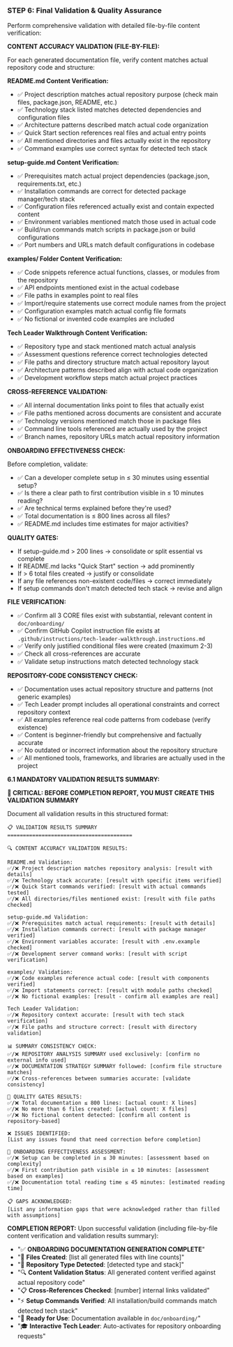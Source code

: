 ### STEP 6: Final Validation & Quality Assurance

Perform comprehensive validation with detailed file-by-file content verification:

**CONTENT ACCURACY VALIDATION (FILE-BY-FILE):**

For each generated documentation file, verify content matches actual repository code and structure:

**README.md Content Verification:**

- ✅ Project description matches actual repository purpose (check main files, package.json, README, etc.)
- ✅ Technology stack listed matches detected dependencies and configuration files
- ✅ Architecture patterns described match actual code organization
- ✅ Quick Start section references real files and actual entry points
- ✅ All mentioned directories and files actually exist in the repository
- ✅ Command examples use correct syntax for detected tech stack

**setup-guide.md Content Verification:**

- ✅ Prerequisites match actual project dependencies (package.json, requirements.txt, etc.)
- ✅ Installation commands are correct for detected package manager/tech stack
- ✅ Configuration files referenced actually exist and contain expected content
- ✅ Environment variables mentioned match those used in actual code
- ✅ Build/run commands match scripts in package.json or build configurations
- ✅ Port numbers and URLs match default configurations in codebase

**examples/ Folder Content Verification:**

- ✅ Code snippets reference actual functions, classes, or modules from the repository
- ✅ API endpoints mentioned exist in the actual codebase
- ✅ File paths in examples point to real files
- ✅ Import/require statements use correct module names from the project
- ✅ Configuration examples match actual config file formats
- ✅ No fictional or invented code examples are included

**Tech Leader Walkthrough Content Verification:**

- ✅ Repository type and stack mentioned match actual analysis
- ✅ Assessment questions reference correct technologies detected
- ✅ File paths and directory structure match actual repository layout
- ✅ Architecture patterns described align with actual code organization
- ✅ Development workflow steps match actual project practices

**CROSS-REFERENCE VALIDATION:**

- ✅ All internal documentation links point to files that actually exist
- ✅ File paths mentioned across documents are consistent and accurate
- ✅ Technology versions mentioned match those in package files
- ✅ Command line tools referenced are actually used by the project
- ✅ Branch names, repository URLs match actual repository information

**ONBOARDING EFFECTIVENESS CHECK:**

Before completion, validate:

- ✅ Can a developer complete setup in ≤ 30 minutes using essential setup?
- ✅ Is there a clear path to first contribution visible in ≤ 10 minutes reading?
- ✅ Are technical terms explained before they're used?
- ✅ Total documentation is ≤ 800 lines across all files?
- ✅ README.md includes time estimates for major activities?

**QUALITY GATES:**

- If setup-guide.md > 200 lines → consolidate or split essential vs complete
- If README.md lacks "Quick Start" section → add prominently
- If > 6 total files created → justify or consolidate
- If any file references non-existent code/files → correct immediately
- If setup commands don't match detected tech stack → revise and align

**FILE VERIFICATION:**

- ✅ Confirm all 3 CORE files exist with substantial, relevant content in `doc/onboarding/`
- ✅ Confirm GitHub Copilot instruction file exists at `.github/instructions/tech-leader-walkthrough.instructions.md`
- ✅ Verify only justified conditional files were created (maximum 2-3)
- ✅ Check all cross-references are accurate
- ✅ Validate setup instructions match detected technology stack

**REPOSITORY-CODE CONSISTENCY CHECK:**

- ✅ Documentation uses actual repository structure and patterns (not generic examples)
- ✅ Tech Leader prompt includes all operational constraints and correct repository context
- ✅ All examples reference real code patterns from codebase (verify existence)
- ✅ Content is beginner-friendly but comprehensive and factually accurate
- ✅ No outdated or incorrect information about the repository structure
- ✅ All mentioned tools, frameworks, and libraries are actually used in the project

**6.1 MANDATORY VALIDATION RESULTS SUMMARY:**

**🚨 CRITICAL: BEFORE COMPLETION REPORT, YOU MUST CREATE THIS VALIDATION SUMMARY**

Document all validation results in this structured format:

```
📋 VALIDATION RESULTS SUMMARY
========================================

🔍 CONTENT ACCURACY VALIDATION RESULTS:

README.md Validation:
✅/❌ Project description matches repository analysis: [result with details]
✅/❌ Technology stack accurate: [result with specific items verified]
✅/❌ Quick Start commands verified: [result with actual commands tested]
✅/❌ All directories/files mentioned exist: [result with file paths checked]

setup-guide.md Validation:
✅/❌ Prerequisites match actual requirements: [result with details]
✅/❌ Installation commands correct: [result with package manager verified]
✅/❌ Environment variables accurate: [result with .env.example checked]
✅/❌ Development server command works: [result with script verification]

examples/ Validation:
✅/❌ Code examples reference actual code: [result with components verified]
✅/❌ Import statements correct: [result with module paths checked]
✅/❌ No fictional examples: [result - confirm all examples are real]

Tech Leader Validation:
✅/❌ Repository context accurate: [result with tech stack verification]
✅/❌ File paths and structure correct: [result with directory validation]

📊 SUMMARY CONSISTENCY CHECK:
✅/❌ REPOSITORY ANALYSIS SUMMARY used exclusively: [confirm no external info used]
✅/❌ DOCUMENTATION STRATEGY SUMMARY followed: [confirm file structure matches]
✅/❌ Cross-references between summaries accurate: [validate consistency]

📏 QUALITY GATES RESULTS:
✅/❌ Total documentation ≤ 800 lines: [actual count: X lines]
✅/❌ No more than 6 files created: [actual count: X files]
✅/❌ No fictional content detected: [confirm all content is repository-based]

❌ ISSUES IDENTIFIED:
[List any issues found that need correction before completion]

🎯 ONBOARDING EFFECTIVENESS ASSESSMENT:
✅/❌ Setup can be completed in ≤ 30 minutes: [assessment based on complexity]
✅/❌ First contribution path visible in ≤ 10 minutes: [assessment based on examples]
✅/❌ Documentation total reading time ≤ 45 minutes: [estimated reading time]

📋 GAPS ACKNOWLEDGED:
[List any information gaps that were acknowledged rather than filled with assumptions]
```

**COMPLETION REPORT:**
Upon successful validation (including file-by-file content verification and validation results summary):

- "✅ **ONBOARDING DOCUMENTATION GENERATION COMPLETE**"
- "📁 **Files Created**: [list all generated files with line counts]"
- "🎯 **Repository Type Detected**: [detected type and stack]"
- "🔍 **Content Validation Status**: All generated content verified against actual repository code"
- "📋 **Cross-References Checked**: [number] internal links validated"
- "⚡ **Setup Commands Verified**: All installation/build commands match detected tech stack"
- "🚀 **Ready for Use**: Documentation available in `doc/onboarding/`"
- "🎓 **Interactive Tech Leader**: Auto-activates for repository onboarding requests"

